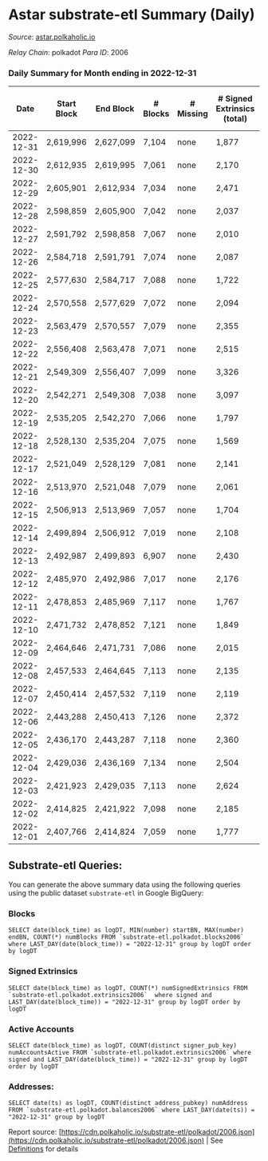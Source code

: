 # Astar substrate-etl Summary (Daily)

_Source_: [astar.polkaholic.io](https://astar.polkaholic.io)

*Relay Chain*: polkadot
*Para ID*: 2006



### Daily Summary for Month ending in 2022-12-31


| Date | Start Block | End Block | # Blocks | # Missing | # Signed Extrinsics (total) | # Active Accounts | # Addresses with Balances | # Events | # Transfers | # XCM Transfers In | # XCM Transfers Out |
| ---- | ----------- | --------- | -------- | --------- | --------------------------- | ----------------- | ------------------------- | -------- | ----------- | ------------------ | ------------------- |
| 2022-12-31 | 2,619,996 | 2,627,099 | 7,104 | none  | 1,877 | 878 | 492,617 | 422,690 | 10,128 ($530,579.16) | 17 ($7,952.79) | 15 ($3,634.67) |
| 2022-12-30 | 2,612,935 | 2,619,995 | 7,061 | none  | 2,170 | 977 | 492,425 | 409,501 | 10,796 ($1,078,087.80) | 23 ($5,757.12) | 3 ($12.13) |
| 2022-12-29 | 2,605,901 | 2,612,934 | 7,034 | none  | 2,471 | 1,187 | 492,156 | 428,513 | 11,978 ($1,215,679.32) | 32 ($4,877.25) | 10 ($2.72) |
| 2022-12-28 | 2,598,859 | 2,605,900 | 7,042 | none  | 2,037 | 919 | 491,791 | 416,673 | 14,150 ($532,149.96) | 21 ($3,184.88) | 6 ($35.17) |
| 2022-12-27 | 2,591,792 | 2,598,858 | 7,067 | none  | 2,010 | 904 | 491,509 | 391,279 | 10,016 ($774,350.42) | 16 ($311.25) | 3 ($6.09) |
| 2022-12-26 | 2,584,718 | 2,591,791 | 7,074 | none  | 2,087 | 955 | 491,264 | 389,711 | 9,854 ($823,583.54) | 16 ($1,418.20) | 3 ($43.28) |
| 2022-12-25 | 2,577,630 | 2,584,717 | 7,088 | none  | 1,722 | 797 | 491,054 | 372,133 | 9,826 ($531,673.89) | 13 ($705.90) | 1 ($1.28) |
| 2022-12-24 | 2,570,558 | 2,577,629 | 7,072 | none  | 2,094 | 928 | 490,806 | 481,268 | 10,385 ($524,772.95) | 10 ($3,209.39) | 2 ($73.61) |
| 2022-12-23 | 2,563,479 | 2,570,557 | 7,079 | none  | 2,355 | 1,007 | 490,505 | 674,198 | 10,852 ($807,271.27) | 23 ($2,863.29) | 3 ($109.68) |
| 2022-12-22 | 2,556,408 | 2,563,478 | 7,071 | none  | 2,515 | 1,104 | 490,027 | 463,338 | 12,146 ($4,242,216.50) | 15 ($6,348.74) | 1 ($0.40) |
| 2022-12-21 | 2,549,309 | 2,556,407 | 7,099 | none  | 3,326 | 1,212 | 489,417 | 456,147 | 13,817 ($3,148,997.36) | 27 ($13,986.93) | 3 ($157.66) |
| 2022-12-20 | 2,542,271 | 2,549,308 | 7,038 | none  | 3,097 | 1,139 | 488,423 | 1,106,805 | 13,130 ($698,731.13) | 24 ($7,021.10) |   |
| 2022-12-19 | 2,535,205 | 2,542,270 | 7,066 | none  | 1,797 | 868 | 487,413 | 374,018 | 9,652 ($762,498.57) | 32 ($7,000.57) | 3 ($54.77) |
| 2022-12-18 | 2,528,130 | 2,535,204 | 7,075 | none  | 1,569 | 772 | 487,242 | 374,153 | 9,153 ($547,980.12) | 14 ($7,059.10) |   |
| 2022-12-17 | 2,521,049 | 2,528,129 | 7,081 | none  | 2,141 | 887 | 487,141 | 420,683 | 11,869 ($1,214,465.21) | 50 ($26,627.54) | 2 ($1.04) |
| 2022-12-16 | 2,513,970 | 2,521,048 | 7,079 | none  | 2,061 | 922 | 486,927 | 437,127 | 11,571 ($1,273,091.39) | 43 ($18,336.05) | 5 ($576.33) |
| 2022-12-15 | 2,506,913 | 2,513,969 | 7,057 | none  | 1,704 | 868 | 486,740 | 351,629 | 9,685 ($1,194,463.94) | 26 ($4,481.51) | 1 ($11.71) |
| 2022-12-14 | 2,499,894 | 2,506,912 | 7,019 | none  | 2,108 | 901 | 486,579 | 376,048 | 10,769 ($1,289,262.05) | 19 ($7,278.43) | 2 ($12.76) |
| 2022-12-13 | 2,492,987 | 2,499,893 | 6,907 | none  | 2,430 | 1,106 |  | 433,007 | 10,926 ($3,190,155.02) | 22 ($3,087.43) | 4 ($49.62) |
| 2022-12-12 | 2,485,970 | 2,492,986 | 7,017 | none  | 2,176 | 978 | 485,720 | 415,834 | 9,938 ($1,080,493.47) | 19 ($688.00) | 3 ($0.16) |
| 2022-12-11 | 2,478,853 | 2,485,969 | 7,117 | none  | 1,767 | 784 | 485,476 | 374,784 | 9,165 ($382,097.00) | 16 ($8,314.60) | 3 ($90.15) |
| 2022-12-10 | 2,471,732 | 2,478,852 | 7,121 | none  | 1,849 | 777 | 485,337 | 340,045 | 9,295 ($419,956.99) | 24 ($4,695.83) |   |
| 2022-12-09 | 2,464,646 | 2,471,731 | 7,086 | none  | 2,015 | 856 | 485,125 | 348,761 | 9,669 ($834,410.65) | 9 ($171.54) | 2 ($0.48) |
| 2022-12-08 | 2,457,533 | 2,464,645 | 7,113 | none  | 2,135 | 911 | 484,982 | 365,275 | 10,227 ($1,678,186.57) | 19 ($4,002.41) | 3 ($61.13) |
| 2022-12-07 | 2,450,414 | 2,457,532 | 7,119 | none  | 2,119 | 996 | 484,826 | 342,530 | 10,176 ($1,311,006.82) | 13 ($1,001.52) | 3 ($16.39) |
| 2022-12-06 | 2,443,288 | 2,450,413 | 7,126 | none  | 2,372 | 965 | 484,844 | 353,617 | 11,285 ($1,703,114.45) | 40 ($28,226.73) | 3 ($88.26) |
| 2022-12-05 | 2,436,170 | 2,443,287 | 7,118 | none  | 2,360 | 973 | 484,683 | 363,547 | 9,978 ($1,528,886.85) | 16 ($1,283.27) | 3 ($343.06) |
| 2022-12-04 | 2,429,036 | 2,436,169 | 7,134 | none  | 2,504 | 1,070 | 484,579 | 379,517 | 11,928 ($1,556,199.46) | 23 ($21,654.44) |   |
| 2022-12-03 | 2,421,923 | 2,429,035 | 7,113 | none  | 2,624 | 1,052 | 484,359 | 421,258 | 15,206 ($2,237,122.28) | 35 ($11,239.17) | 4 ($622.98) |
| 2022-12-02 | 2,414,825 | 2,421,922 | 7,098 | none  | 2,185 | 902 | 484,018 | 468,440 | 13,052 ($1,238,556.31) | 39 ($13,250.71) | 1 ($0.17) |
| 2022-12-01 | 2,407,766 | 2,414,824 | 7,059 | none  | 1,777 | 831 | 483,776 | 378,551 | 10,354 ($707,088.50) | 22 ($1,734.18) | 3 ($52.64) |

## Substrate-etl Queries:
You can generate the above summary data using the following queries using the public dataset `substrate-etl` in Google BigQuery:


### Blocks
```
SELECT date(block_time) as logDT, MIN(number) startBN, MAX(number) endBN, COUNT(*) numBlocks FROM `substrate-etl.polkadot.blocks2006`  where LAST_DAY(date(block_time)) = "2022-12-31" group by logDT order by logDT
```


### Signed Extrinsics
```
SELECT date(block_time) as logDT, COUNT(*) numSignedExtrinsics FROM `substrate-etl.polkadot.extrinsics2006`  where signed and LAST_DAY(date(block_time)) = "2022-12-31" group by logDT order by logDT
```


### Active Accounts
```
SELECT date(block_time) as logDT, COUNT(distinct signer_pub_key) numAccountsActive FROM `substrate-etl.polkadot.extrinsics2006` where signed and LAST_DAY(date(block_time)) = "2022-12-31" group by logDT order by logDT
```


### Addresses:
```
SELECT date(ts) as logDT, COUNT(distinct address_pubkey) numAddress FROM `substrate-etl.polkadot.balances2006` where LAST_DAY(date(ts)) = "2022-12-31" group by logDT
```



Report source: [https://cdn.polkaholic.io/substrate-etl/polkadot/2006.json](https://cdn.polkaholic.io/substrate-etl/polkadot/2006.json) | See [Definitions](/DEFINITIONS.md) for details
